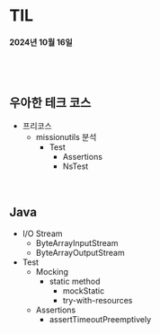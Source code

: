 # TIL
#### 2024년 10월 16일

<br>

<br>

## 우아한 테크 코스
- 프리코스
    - missionutils 분석
        - Test
            - Assertions
            - NsTest

<br>

## Java
- I/O Stream
    - ByteArrayInputStream
    - ByteArrayOutputStream
- Test
    - Mocking
        - static method
            - mockStatic
            - try-with-resources
    - Assertions
        - assertTimeoutPreemptively


<br>